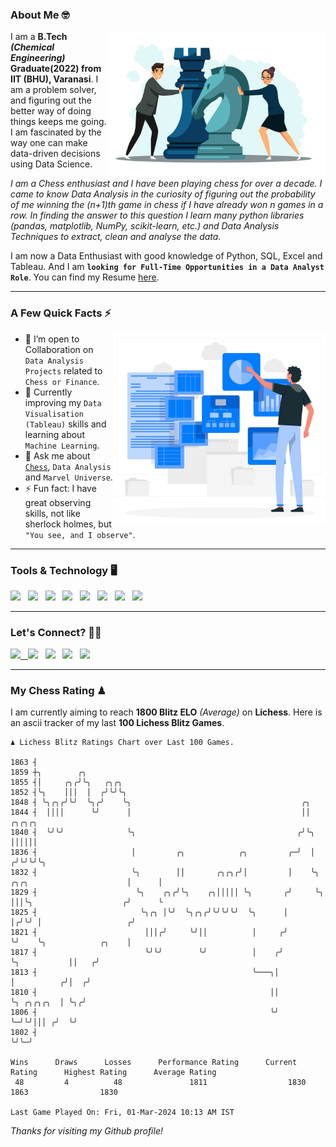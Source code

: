 ### About Me 🤓
<img align="right" alt="Coding" width="350" src="https://github.com/Laxman-Lakhan/Laxman-Lakhan/blob/master/Assets/Chess_Vector.jpg">   

I am a **B.Tech** _**(Chemical Engineering)**_ **Graduate(2022) from IIT (BHU), Varanasi**. I am a problem solver, and figuring out the better way of doing things keeps me going. I am fascinated by the way one can make data-driven decisions using Data Science. 

_I am a Chess enthusiast and I have been playing chess for over a decade. I came to know Data Analysis in the curiosity of figuring out the probability of me winning the (n+1)th game in chess if I have already won n games in a row. In finding the answer to this question I learn many python libraries (pandas, matplotlib, NumPy, scikit-learn, etc.) and Data Analysis Techniques to extract, clean and analyse the data._

I am now a Data Enthusiast with good knowledge of Python, SQL, Excel and Tableau. And I am **`looking for Full-Time Opportunities in a Data Analyst Role`**. You can find my Resume
 [here](https://drive.google.com/file/d/1UIOoogRLj5eGQFQBkuvMmTISZVdl2Ok7/view?usp=sharing).


---

### A Few Quick Facts ⚡️
<img align="right" alt="Coding" width="340" src="https://github.com/Laxman-Lakhan/Laxman-Lakhan/blob/master/Assets/Data_Vector.jpg">   

- 🤝 I’m open to Collaboration on `Data Analysis Projects` related to `Chess or Finance`.
- 📖 Currently improving my `Data Visualisation (Tableau)` skills and learning about `Machine Learning`.
- 💬 Ask me about [`Chess`](https://lichess.org/@/YourKingIsInDanger), `Data Analysis` and `Marvel Universe`.
- ⚡️ Fun fact: I have great observing skills, not like sherlock holmes, but `"You see, and I observe"`.

---
### Tools & Technology 🖥

<img src="https://img.shields.io/badge/Python-white?logo=Python&logoColor=ColorName&style=ShieldStyle" /> &nbsp;
<img src="https://img.shields.io/badge/MySQL-white?logo=MySQL&logoColor=ColorName&style=ShieldStyle" /> &nbsp;
<img src="https://img.shields.io/badge/Tableau-white?logo=Tableau&logoColor=ColorName&style=ShieldStyle" /> &nbsp;
<img src="https://img.shields.io/badge/Excel-white?logo=Microsoft+Excel&logoColor=196F3D&style=ShieldStyle" /> &nbsp;
<img src="https://img.shields.io/badge/Jupyter-white?logo=Jupyter&logoColor=ColorName&style=ShieldStyle" /> &nbsp;
<img src="https://img.shields.io/badge/pandas-white?logo=Pandas&logoColor=000080&style=ShieldStyle" /> &nbsp;
<img src="https://img.shields.io/badge/numpy-white?logo=Numpy&logoColor=85C1E9&style=ShieldStyle" /> &nbsp;
<img src="https://img.shields.io/badge/scikit learn-white?logo=Scikit+Learn&logoColor=ColorName&style=ShieldStyle" /> &nbsp;



---

### Let's Connect? 🫳🏻

<a href="mailto:laxmansingh.lakhan@gmail.com"> <img src="https://img.icons8.com/fluent/48/000000/gmail.png" width="3.5%"/> &nbsp;
[<img src="https://img.icons8.com/color/48/000000/linkedin.png" width="3.5%"/>](https://www.linkedin.com/in/laxman-lakhan/)  &nbsp;
[<img src="https://img.icons8.com/fluent/48/000000/facebook-new.png" width="3.5%"/>](https://www.facebook.com/s.laxmanlakhan/)  &nbsp;
[<img src="https://img.icons8.com/fluent/48/000000/instagram-new.png" width="3.5%"/>](https://www.instagram.com/laxman.lakhan/)  &nbsp;
[<img src="https://img.icons8.com/color/48/000000/twitter.png" width="3.5%"/>](https://twitter.com/laxman__lakhan)  &nbsp;

 ---
  
### My Chess Rating ♟
  
I am currently aiming to reach **1800 Blitz ELO** *(Average)* on **Lichess**. Here is an ascii tracker of my last **100 Lichess Blitz Games**.

  ```
  ♟︎ 𝙻𝚒𝚌𝚑𝚎𝚜𝚜 𝙱𝚕𝚒𝚝𝚣 𝚁𝚊𝚝𝚒𝚗𝚐𝚜 𝙲𝚑𝚊𝚛𝚝 𝚘𝚟𝚎𝚛 𝙻𝚊𝚜𝚝 𝟷00 𝙶𝚊𝚖𝚎𝚜.
  
1863 ┤
1859 ┼╮        ╭╮
1855 ┤│     ╭╮╭╯╰╮   ╭╮╭╮
1852 ┤╰╮    │││  │  ╭╯╰╯╰╮
1848 ┤ ╰╮╭╮╭╯╰╯  ╰╮╭╯    ╰╮                                      ╭╮
1844 ┤  ││││      ╰╯      │                                      ││                               ╭╮╭╮╭╮
1840 ┤  ╰╯╰╯              ╰╮                                    ╭╯╰╮                              ││││││
1836 ┤                     │         ╭╮            ╭╮         ╭─╯  │                             ╭╯╰╯╰╯╰╮
1832 ┤                     ╰╮        ││       ╭╮╭╮╭╯│         │    ╰╮  ╭╮╭╮                      │      │
1829 ┤                      ╰╮    ╭╮╭╯╰╮    ╭╮│││││ ╰╮       ╭╯     ╰╮ │││╰╮                    ╭╯      ╰
1825 ┤                       ╰╮╭╮ │╰╯  ╰╮╭╮╭╯╰╯╰╯╰╯  ╰╮      │       │╭╯╰╯ │                   ╭╯
1821 ┤                        │││╭╯     ╰╯││          │     ╭╯       ╰╯    ╰╮            ╭╮    │
1817 ┤                        ╰╯╰╯        ╰╯          │    ╭╯               ╰╮           ││   ╭╯
1813 ┤                                                ╰───╮│                 │          ╭╯│  ╭╯
1810 ┤                                                    ││                 ╰╮ ╭╮╭╮╭╮  │ ╰╮╭╯
1806 ┤                                                    ╰╯                  ╰─╯╰╯│││ ╭╯  ╰╯
1802 ┤                                                                             ╰╯╰─╯ 

Wins      Draws      Losses      Performance Rating      Current Rating      Highest Rating      Average Rating
   48         4          48               1811                  1830                1863                1830     

Last Game Played On: Fri, 01-Mar-2024 10:13 AM IST
  ```
  
  
*Thanks for visiting my Github profile!*
